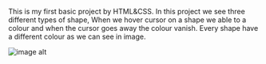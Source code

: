 This is my first basic project by HTML&CSS.
In this project we see three different types of shape,
When we hover cursor on a shape we able to a colour and when the cursor goes away the colour vanish.
Every shape have a different colour as we can see in image.

![image alt]()
